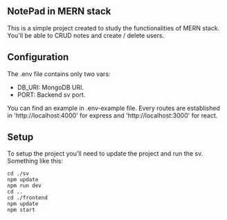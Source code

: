 ## NotePad in MERN stack
This is a simple project created to study the functionalities of MERN stack. You'll be able to CRUD notes and create / delete users.

## Configuration
The .env file contains only two vars:
*  DB_URI: MongoDB URI.
* PORT: Backend sv port.

You can find an example in .env-example file. Every routes are established in 'http://localhost:4000' for express and 'http://localhost:3000' for react.

## Setup
To setup the project you'll need to update the project and run the sv. Something like this:

    cd ./sv
    npm update
    npm run dev
    cd ..
    cd ./frontend
    npm update
    npm start
